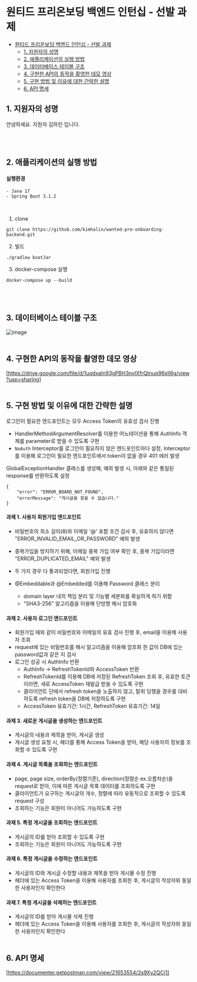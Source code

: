 # 원티드 프리온보딩 백엔드 인턴십 - 선발 과제

- [원티드 프리온보딩 백엔드 인턴십 - 선발 과제](#원티드-프리온보딩-백엔드-인턴십---선발-과제)
  - [1. 지원자의 성명](#1-지원자의-성명)
  - [2. 애플리케이션의 실행 방법](#2-애플리케이션의-실행-방법)
  - [3. 데이터베이스 테이블 구조](#3-데이터베이스-테이블-구조)
  - [4. 구현한 API의 동작을 촬영한 데모 영상](#4-구현한-api의-동작을-촬영한-데모-영상)
  - [5. 구현 방법 및 이유에 대한 간략한 설명](#5-구현-방법-및-이유에-대한-간략한-설명)
  - [6. API 명세](#6-api-명세)

## 1. 지원자의 성명

안녕하세요. 지원자 김하린 입니다.

<br></br>

## 2. 애플리케이션의 실행 방법
#### 실행환경
```text
- Java 17
- Spring Boot 3.1.2
```
</br>

1. clone
```text
git clone https://github.com/kimhalin/wanted-pre-onboarding-backend.git
```

2. 빌드
```text
./gradlew bootJar
```

3. docker-compose 실행
```text
docker-compose up --build
```

<br></br>

## 3. 데이터베이스 테이블 구조
![image](https://github.com/kimhalin/wanted-pre-onboarding-backend/assets/75435113/05115d56-c2e6-4183-a470-94b879e54698)
<br></br>

## 4. 구현한 API의 동작을 촬영한 데모 영상
[https://drive.google.com/file/d/1uqdxaIn93gPBH3nvIXfrQtnup96xlI6g/view?usp=sharing]
<br></br>

## 5. 구현 방법 및 이유에 대한 간략한 설명
로그인이 필요한 엔드포인트는 모두 Access Token의 유효성 검사 진행
- HandlerMethodArgumentResolver를 이용한 어노테이션을 통해 AuthInfo 객체를 parameter로 받을 수 있도록 구현
- `NoAuth` Interceptor를 로그인이 필요하지 않은 엔드포인트마다 설정, Interceptor를 이용해 로그인이 필요한 엔드포인트에서 token이 없을 경우 401 에러 발생

GlobalExceptionHandler 클래스를 생성해, 예외 발생 시, 아래와 같은 통일된 response를 반환하도록 설정
```text
{
    "error": "ERROR_BOARD_NOT_FOUND",
    "errorMessage": "게시글을 찾을 수 없습니다."
}
```

#### 과제 1. 사용자 회원가입 엔드포인트
- 비밀번호의 최소 길이(8)와 이메일 '@' 포함 조건 검사 후, 유효하지 않다면 "ERROR_INVALID_EMAIL_OR_PASSWORD" 예외 발생
- 중복가입을 방지하기 위해, 이메일 중복 가입 여부 확인 후, 중복 가입이라면 "ERROR_DUPLICATED_EMAIL" 예외 발생
- 두 가지 경우 다 통과되었다면, 회원가입 진행

- @Embeddable과 @Embedded를 이용해 Password 클래스 분리
    - domain layer 내의 책임 분리 및 기능별 세분화를 확실하게 하기 위함
    - "SHA3-256" 알고리즘을 이용해 단방향 해시 암호화

#### 과제 2. 사용자 로그인 엔드포인트
- 회원가입 때와 같이 비밀번호와 이메일의 유효 검사 진행 후, email을 이용해 사용자 조회
- request에 있는 비밀번호를 해시 알고리즘을 이용해 암호화 한 값이 DB에 있는 password값과 같은 지 검사
- 로그인 성공 시 AuthInfo 반환
    - AuthInfo -> RefreshTokenId와 AccessToken 반환
    - RefreshTokenId를 이용해 DB에 저장된 RefreshToken 조회 후, 유효한 토큰이라면, 새로 AccessToken 재발급 받을 수 있도록 구현
    - 클라이언트 단에서 refresh token을 노출하지 않고, 탈취 당했을 경우를 대비하도록 refresh token을 DB에 저장하도록 구현
    - AccessToken 유효기간: 1시간, RefreshToken 유효기간: 14일
    
#### 과제 3. 새로운 게시글을 생성하는 엔드포인트
- 게시글의 내용과 제목을 받아, 게시글 생성
- 게시글 생성 요청 시, 헤더를 통해 Access Token을 받아, 해당 사용자의 정보를 조회할 수 있도록 구현

#### 과제 4. 게시글 목록을 조회하는 엔드포인트
- page, page size, orderBy(정렬기준), direction(정렬순 ex.오름차순)을 request로 받아, 이에 따른 게시글 목록 데이터를 조회하도록 구현
- 클라이언트가 요구하는 게시글의 개수, 정렬에 따라 유동적으로 조회할 수 있도록 request 구성 
- 조회하는 기능은 회원이 아니어도 가능하도록 구현

#### 과제 5. 특정 게시글을 조회하는 엔드포인트
- 게시글의 ID를 받아 조회할 수 있도록 구현
- 조회하는 기능은 회원이 아니어도 가능하도록 구현
  
#### 과제 6. 특정 게시글을 수정하는 엔드포인트
- 게시글의 ID와 게시글 수정할 내용과 제목을 받아 게시물 수정 진행
- 헤더에 있는 Access Token을 이용해 사용자를 조회한 후, 게시글의 작성자와 동일한 사용자인지 확인한다
#### 과제 7. 특정 게시글을 삭제하는 엔드포인트
- 게시글의 ID를 받아 게시물 삭제 진행
- 헤더에 있는 Access Token을 이용해 사용자를 조회한 후, 게시글의 작성자와 동일한 사용자인지 확인한다
<br></br>

## 6. API 명세
[https://documenter.getpostman.com/view/21653554/2s9Xy2QCj1]
<br></br>
